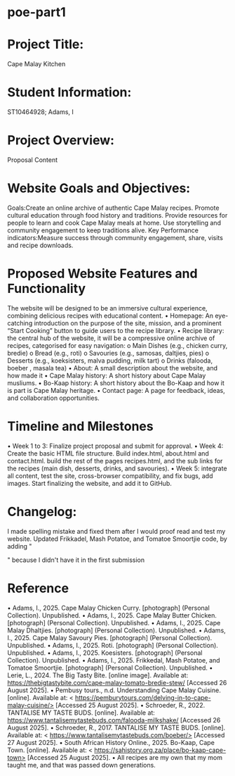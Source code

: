 # poe-part1
# Project Title:
Cape Malay Kitchen
# Student Information:
ST10464928; Adams, I
# Project Overview:
Proposal Content
# Website Goals and Objectives: 
Goals:Create an online archive of authentic Cape Malay recipes. Promote cultural education through food history and traditions. Provide resources for people to learn and cook Cape Malay meals at home. Use storytelling and community engagement to keep traditions alive. 
Key Performance indicators:Measure success through community engagement, share, visits and recipe downloads.
# Proposed Website Features and Functionality
The website will be designed to be an immersive cultural experience, combining delicious recipes with educational content.
  •	Homepage: An eye-catching introduction on the purpose of the site, mission, and a prominent “Start Cooking” button to guide users to the recipe library.
  •	Recipe library: the central hub of the website, it will be a compressive online archive of recipes, categorised for easy navigation:
    o	Main Dishes (e.g., chicken curry, bredie)
    o	Bread (e.g., roti)
    o	Savouries (e.g., samosas, daltjies, pies)
    o	Desserts (e.g., koeksisters, malva pudding, milk tart)
    o	Drinks (falooda, boeber , masala tea)
  •	About: A small description about the website, and how made it 
  •	Cape Malay history: A short history about Cape Malay musliums.
  •	Bo-Kaap history: A short history about the Bo-Kaap and how it is part is Cape Malay heritage.
  •	Contact page: A page for feedback, ideas, and collaboration opportunities.
# Timeline and Milestones
  •	Week 1 to 3: Finalize project proposal and submit for approval.
  •	Week 4: Create the basic HTML file structure. Build index.html, about.html and contact.html. build the rest of the pages recipes.html, and the sub links for the recipes (main dish, desserts, drinks, and savouries).
  •	Week 5: integrate all content, test the site, cross-browser compatibility, and fix bugs, add images. Start finalizing the website, and add it to GitHub.
# Changelog:
I made spelling mistake and fixed them after I would proof read and test my website.
Updated Frikkadel, Mash Potatoe, and Tomatoe Smoortjie code, by adding "<ol></ol>" because I didn't have it in the first submission
# Reference
•	Adams, I., 2025. Cape Malay Chicken Curry. [photograph] (Personal Collection). Unpublished.
•	Adams, I., 2025. Cape Malay Butter Chicken. [photograph] (Personal Collection). Unpublished.
•	Adams, I., 2025. Cape Malay Dhaltjies. [photograph] (Personal Collection). Unpublished.
•	Adams, I., 2025. Cape Malay Savoury Pies. [photograph] (Personal Collection). Unpublished.
•	Adams, I., 2025. Roti. [photograph] (Personal Collection). Unpublished.
•	Adams, I., 2025. Koesisters. [photograph] (Personal Collection). Unpublished.
•	Adams, I., 2025. Frikkedal, Mash Potatoe, and Tomatoe Smoortjie. [photograph] (Personal Collection). Unpublished.
•	Lerie, L., 2024. The Big Tasty Bite. [online image]. Available at: <https://thebigtastybite.com/cape-malay-tomato-bredie-stew/> [Accessed 26 August 2025].
•	Pembusy tours., n.d. Understanding Cape Malay Cuisine. [online]. Available at: < https://pemburytours.com/delving-in-to-cape-malay-cuisine/> [Accessed 25 August 2025].
•	Schroeder, R., 2022. TANTALISE MY TASTE BUDS. [online]. Available at: <https://www.tantalisemytastebuds.com/falooda-milkshake/> [Accessed 26 August 2025].
•	Schroeder, R., 2017. TANTALISE MY TASTE BUDS. [online]. Available at: < https://www.tantalisemytastebuds.com/boeber/> [Accessed 27 August 2025].
•	South African History Online., 2025. Bo-Kaap, Cape Town. [online]. Available at: < https://sahistory.org.za/place/bo-kaap-cape-town> [Accessed 25 August 2025].
•	All recipes are my own that my mom taught me, and that was passed down generations.

